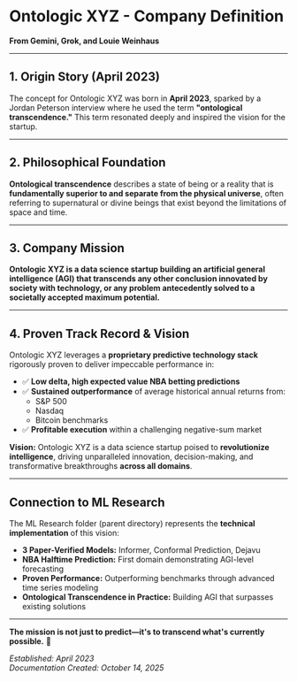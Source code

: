 # Ontologic XYZ - Company Definition

**From Gemini, Grok, and Louie Weinhaus**

---

## 1. Origin Story (April 2023)

The concept for Ontologic XYZ was born in **April 2023**, sparked by a Jordan Peterson interview where he used the term **"ontological transcendence."** This term resonated deeply and inspired the vision for the startup.

---

## 2. Philosophical Foundation

**Ontological transcendence** describes a state of being or a reality that is **fundamentally superior to and separate from the physical universe**, often referring to supernatural or divine beings that exist beyond the limitations of space and time.

---

## 3. Company Mission

**Ontologic XYZ is a data science startup building an artificial general intelligence (AGI) that transcends any other conclusion innovated by society with technology, or any problem antecedently solved to a societally accepted maximum potential.**

---

## 4. Proven Track Record & Vision

Ontologic XYZ leverages a **proprietary predictive technology stack** rigorously proven to deliver impeccable performance in:

- ✅ **Low delta, high expected value NBA betting predictions**
- ✅ **Sustained outperformance** of average historical annual returns from:
  - S&P 500
  - Nasdaq
  - Bitcoin benchmarks
- ✅ **Profitable execution** within a challenging negative-sum market

**Vision:** Ontologic XYZ is a data science startup poised to **revolutionize intelligence**, driving unparalleled innovation, decision-making, and transformative breakthroughs **across all domains**.

---

## Connection to ML Research

The ML Research folder (parent directory) represents the **technical implementation** of this vision:

- **3 Paper-Verified Models:** Informer, Conformal Prediction, Dejavu
- **NBA Halftime Prediction:** First domain demonstrating AGI-level forecasting
- **Proven Performance:** Outperforming benchmarks through advanced time series modeling
- **Ontological Transcendence in Practice:** Building AGI that surpasses existing solutions

---

**The mission is not just to predict—it's to transcend what's currently possible.** 🚀

*Established: April 2023*  
*Documentation Created: October 14, 2025*


